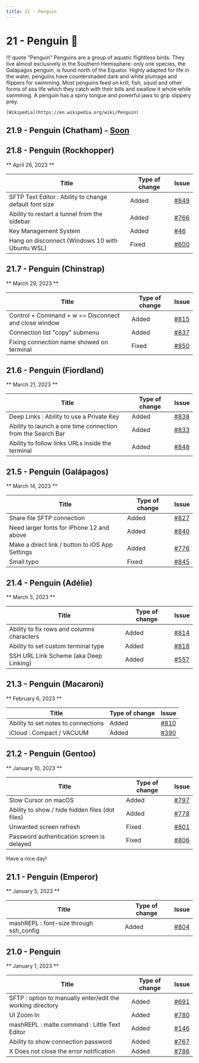 ```yaml
---
title: 21 - Penguin
---
```

# 21 - Penguin :penguin:
!!! quote "Penguin"
    Penguins are a group of aquatic flightless birds. They live almost exclusively in the Southern Hemisphere: only one species, the Galápagos penguin, is found north of the Equator. Highly adapted for life in the water, penguins have countershaded dark and white plumage and flippers for swimming. Most penguins feed on krill, fish, squid and other forms of sea life which they catch with their bills and swallow it whole while swimming. A penguin has a spiny tongue and powerful jaws to grip slippery prey.

    [Wikipedia](https://en.wikipedia.org/wiki/Penguin)

## 21.9 - Penguin (Chatham) - [Soon](https://webssh.net/documentation/becoming-external-tester/)

## 21.8 - Penguin (Rockhopper)
** April 26, 2023 **

| Title | Type of change | Issue |
| --- | --- | --- |
| SFTP Text Editor : Ability to change default font size | Added | [#849](https://github.com/isontheline/pro.webssh.net/issues/849) |
| Ability to restart a tunnel from the sidebar | Added | [#766](https://github.com/isontheline/pro.webssh.net/issues/766) |
| Key Management System | Added | [#46](https://github.com/isontheline/pro.webssh.net/issues/46) |
| Hang on disconnect (Windows 10 with Ubuntu WSL) | Fixed | [#600](https://github.com/isontheline/pro.webssh.net/issues/600) |

## 21.7 - Penguin (Chinstrap)
** March 29, 2023 **

| Title | Type of change | Issue |
| --- | --- | --- |
| Control + Command + w == Disconnect and close window | Added | [#815](https://github.com/isontheline/pro.webssh.net/issues/815) |
| Connection list "copy" submenu | Added | [#837](https://github.com/isontheline/pro.webssh.net/issues/837) |
| Fixing connection name showed on terminal | Fixed | [#850](https://github.com/isontheline/pro.webssh.net/issues/850) |

## 21.6 - Penguin (Fiordland)
** March 21, 2023 **

| Title | Type of change | Issue |
| --- | --- | --- |
| Deep Links : Ability to use a Private Key | Added | [#838](https://github.com/isontheline/pro.webssh.net/issues/838) |
| Ability to launch a one time connection from the Search Bar | Added | [#833](https://github.com/isontheline/pro.webssh.net/issues/833) |
| Ability to follow links URLs inside the terminal | Added | [#848](https://github.com/isontheline/pro.webssh.net/issues/848) |

## 21.5 - Penguin (Galápagos)
** March 14, 2023 **

| Title | Type of change | Issue |
| --- | --- | --- |
| Share file SFTP connection | Added | [#827](https://github.com/isontheline/pro.webssh.net/issues/827) |
| Need larger fonts for iPhone 12 and above | Added | [#840](https://github.com/isontheline/pro.webssh.net/issues/840) |
| Make a direct link / button to iOS App Settings | Added | [#776](https://github.com/isontheline/pro.webssh.net/issues/776) |
| Small typo | Fixed | [#845](https://github.com/isontheline/pro.webssh.net/issues/845) |

## 21.4 - Penguin (Adélie)
** March 5, 2023 **

| Title | Type of change | Issue |
| --- | --- | --- |
| Ability to fix rows and columns characters | Added | [#814](https://github.com/isontheline/pro.webssh.net/issues/814) |
| Ability to set custom terminal type | Added | [#818](https://github.com/isontheline/pro.webssh.net/issues/818) |
| SSH URL Link Scheme (aka Deep Linking) | Added | [#557](https://github.com/isontheline/pro.webssh.net/issues/557) |

## 21.3 - Penguin (Macaroni)
** February 6, 2023 **

| Title | Type of change | Issue |
| --- | --- | --- |
| Ability to set notes to connections | Added | [#810](https://github.com/isontheline/pro.webssh.net/issues/810) |
| iCloud : Compact / VACUUM | Added | [#390](https://github.com/isontheline/pro.webssh.net/issues/390) |

## 21.2 - Penguin (Gentoo)
** January 10, 2023 **

| Title | Type of change | Issue |
| --- | --- | --- |
| Slow Cursor on macOS | Added | [#797](https://github.com/isontheline/pro.webssh.net/issues/797) |
| Ability to show / hide hidden files (dot files) | Added | [#778](https://github.com/isontheline/pro.webssh.net/issues/778) |
| Unwanted screen refresh | Fixed | [#801](https://github.com/isontheline/pro.webssh.net/issues/801) |
| Password authentication screen is delayed | Fixed | [#806](https://github.com/isontheline/pro.webssh.net/issues/806) |

Have a nice day!

## 21.1 - Penguin (Emperor)
** January 5, 2023 **

| Title | Type of change | Issue |
| --- | --- | --- |
| mashREPL : font-size through ssh_config | Added | [#804](https://github.com/isontheline/pro.webssh.net/issues/804) |

## 21.0 - Penguin
** January 1, 2023 **

| Title | Type of change | Issue |
| --- | --- | --- |
| SFTP : option to manually enter/edit the working directory | Added | [#691](https://github.com/isontheline/pro.webssh.net/issues/691) |
| UI Zoom In | Added | [#780](https://github.com/isontheline/pro.webssh.net/issues/780) |
| mashREPL : malte command : Little Text Editor | Added | [#146](https://github.com/isontheline/pro.webssh.net/issues/146) |
| Ability to show connection password | Added | [#767](https://github.com/isontheline/pro.webssh.net/issues/767) |
| X Does not close the error notification | Added | [#786](https://github.com/isontheline/pro.webssh.net/issues/786) |